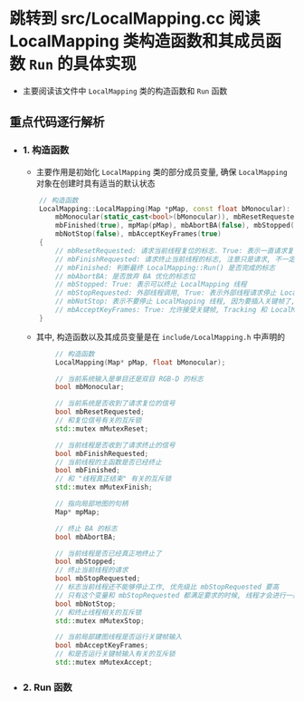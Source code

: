 # 跳转到 src/LocalMapping.cc 阅读 LocalMapping 类构造函数和其成员函数 `Run` 的具体实现

- 主要阅读该文件中 `LocalMapping` 类的构造函数和 `Run` 函数


## 重点代码逐行解析


- ### 1. 构造函数

    - 主要作用是初始化 `LocalMapping` 类的部分成员变量, 确保 `LocalMapping` 对象在创建时具有适当的默认状态
 
    ```c++
        // 构造函数
        LocalMapping::LocalMapping(Map *pMap, const float bMonocular):
            mbMonocular(static_cast<bool>(bMonocular)), mbResetRequested(false), mbFinishRequested(false),
            mbFinished(true), mpMap(pMap), mbAbortBA(false), mbStopped(false), mbStopRequested(false),
            mbNotStop(false), mbAcceptKeyFrames(true)
        {
            // mbResetRequested: 请求当前线程复位的标志. True: 表示一直请求复位, 但复位还未完成; False: 表示复位完成
            // mbFinishRequested: 请求终止当前线程的标志, 注意只是请求, 不一定终止, 终止要看 mbFinished
            // mbFinished: 判断最终 LocalMapping::Run() 是否完成的标志
            // mbAbortBA: 是否放弃 BA 优化的标志位
            // mbStopped: True: 表示可以终止 LocalMapping 线程
            // mbStopRequested: 外部线程调用, True: 表示外部线程请求停止 LocalMapping
            // mbNotStop: 表示不要停止 LocalMapping 线程, 因为要插入关键帧了, 需要与 mbStopped 结合使用
            // mbAcceptKeyFrames: True: 允许接受关键帧, Tracking 和 LocalMapping 之间的关键帧调度
        }
    ```

    - 其中, 构造函数以及其成员变量是在 `include/LocalMapping.h` 中声明的

    ```c++
            // 构造函数
            LocalMapping(Map* pMap, float bMonocular);
    ```

    ```c++
            // 当前系统输入是单目还是双目 RGB-D 的标志
            bool mbMonocular;
    
            // 当前系统是否收到了请求复位的信号
            bool mbResetRequested;
            // 和复位信号有关的互斥锁
            std::mutex mMutexReset;
    
            // 当前线程是否收到了请求终止的信号
            bool mbFinishRequested;
            // 当前线程的主函数是否已经终止
            bool mbFinished;
            // 和 "线程真正结束" 有关的互斥锁
            std::mutex mMutexFinish;
    
            // 指向局部地图的句柄
            Map* mpMap;
    
            // 终止 BA 的标志
            bool mbAbortBA;
    
            // 当前线程是否已经真正地终止了
            bool mbStopped;
            // 终止当前线程的请求
            bool mbStopRequested;
            // 标志当前线程还不能够停止工作, 优先级比 mbStopRequested 要高
            // 只有这个变量和 mbStopRequested 都满足要求的时候, 线程才会进行一系列的终止操作
            bool mbNotStop;
            // 和终止线程相关的互斥锁
            std::mutex mMutexStop;
    
            // 当前局部建图线程是否运行关键帧输入
            bool mbAcceptKeyFrames;
            // 和是否运行关键帧输入有关的互斥锁
            std::mutex mMutexAccept;
    ```


- ### 2. Run 函数




